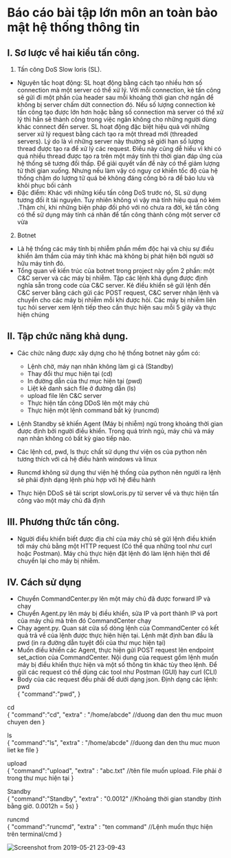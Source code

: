 # Báo cáo bài tập lớn môn an toàn bảo mật hệ thống thông tin
## I. Sơ lược về hai kiểu tấn công.
1. Tấn công DoS Slow loris (SL).

- Nguyên tắc hoạt động: SL hoạt động bằng cách tạo nhiều hơn số connection mà một server có thể
xử lý. Với mỗi connection, kẻ tấn công sẽ gửi đi một phần của header sau mỗi khoảng thời gian chờ ngắn để không bị server 
chấm dứt connection đó. Nếu số lượng connection kẻ tấn công tạo được lớn hơn hoặc bằng số connection mà server có thể xử lý
thì hắn sẽ thành công trong việc ngăn không cho những người dùng khác connect đến server. SL hoạt động đặc biệt hiệu quả với
những server xử lý request bằng cách tạo ra một thread mới (threaded servers). Lý do là vì những server này thường sẽ giới hạn
số lượng thread được tạo ra để xử lý các request. Điều này cũng dễ hiểu vì khi có quá nhiều thread được tạo ra trên một máy tính
thì thời gian đáp ứng của hệ thống sẽ tương đối thấp. Để giải quyết vấn đề này có thể giảm lượng tử thời gian xuống. Nhưng
 nếu làm vậy có nguy cơ khiến tốc độ của hệ thống chậm do lượng tử quá bé không đáng công bỏ ra để bảo lưu và khôi phục bối cảnh
- Đặc điểm: Khác với những kiểu tấn công DoS trước nó, SL sử dụng tương đối ít tài nguyên. Tuy nhiên không vì vậy mà tính hiệu quả nó kém
.Thậm chí, khi những biện pháp đối phó với nó chưa ra đời, kẻ tấn công có thể sử dụng máy tính cá nhân để tấn công thành công một server cỡ vừa

2. Botnet

- Là hệ thống các máy tính bị nhiễm phần mềm độc hại và chịu sự điều khiển âm thầm của máy tính khác mà không bị phát hiện bởi
người sở hữu máy tính đó.
- Tổng quan về kiến trúc của botnet trong project này gồm 2 phần: một C&C server và các máy bị nhiễm. Tập các lệnh khả dụng được
định nghĩa sẵn trong code của C&C server. Kẻ điều khiển sẽ gửi lệnh đến C&C server bằng cách gửi các POST request, C&C server nhận lệnh và chuyển cho các máy bị nhiễm mỗi khi được hỏi.
Các máy bị nhiễm liên tục hỏi server xem lệnh tiếp theo cần thực hiện sau mỗi 5 giây và thực hiện chúng

## II. Tập chức năng khả dụng.
- Các chức năng được xây dựng cho hệ thống botnet này gồm có:
    + Lệnh chờ, máy nạn nhân không làm gì cả (Standby)
    + Thay đổi thư mục hiện tại (cd)
    + In đường dẫn của thư mục hiện tại (pwd)
    + Liệt kê danh sách file ở đường dẫn (ls)
    + upload file lên C&C server
    + Thực hiện tấn công DDoS lên một máy chủ
    + Thực hiện một lệnh command bất kỳ (runcmd)

- Lệnh Standby sẽ khiến Agent (Máy bị nhiễm) ngủ trong khoảng thời gian được định bởi người điều khiển. Trong quá trình ngủ, máy chủ và máy nạn nhân không có bất kỳ giao tiếp nào. 
- Các lệnh cd, pwd, ls thực chất sử dụng thư viện os của python nên tương thích với cả hệ điều hành windows và linux
- Runcmd không sử dụng thư viện hệ thống của python nên người ra lệnh sẽ phải định dạng lệnh phù hợp với hệ điều hành
- Thực hiện DDoS sẽ tải script slowLoris.py từ server về và thực hiện tấn công vào một máy chủ đã định

## III. Phương thức tấn công.
- Người điều khiển biết được địa chỉ của máy chủ sẽ gửi lệnh điều khiển tới máy chủ bằng một HTTP request (Có thể qua những tool như curl hoặc Postman). Máy chủ thực hiện đặt lệnh đó làm lệnh hiện thời để chuyển lại cho máy bị nhiễm. 

## IV. Cách sử dụng
- Chuyển CommandCenter.py lên một máy chủ đã được forward IP và chạy
- Chuyển Agent.py lên máy bị điều khiển, sửa IP và port thành IP và port của máy chủ mà trên đó CommandCenter chạy
- Chạy agent.py. Quan sát cửa sổ dòng lệnh của CommandCenter có kết quả trả về của lệnh được thực hiện hiện tại. Lệnh mặt định ban đầu là pwd (in ra đường dẫn tuyệt đối của thư mục hiện tại)
- Muốn điều khiển các Agent, thực hiện gửi POST request lên endpoint set_action của CommandCenter. Nội dung của request gồm lệnh muốn máy bị điều khiển thực hiện và một số thông tin khác tùy theo lệnh. Để gửi các request có thể dùng các tool như Postman (GUI) hay curl (CLI)
- Body của các request đều phải để dưới dạng json. Định dạng các lệnh:
pwd <br />
{
	"command":"pwd",
}

cd <br />
{
	"command":"cd",
	"extra" : "/home/abcde" //duong dan den thu muc muon chuyen den
}

ls <br />
{
	"command":"ls",
	"extra" : "/home/abcde" //duong dan den thu muc muon liet ke file
}

upload <br />
{
	"command":"upload",
	"extra" : "abc.txt" //tên file muốn upload. File phải ở trong thư mục hiện tại
}

Standby <br />
{
	"command":"Standby",
	"extra" : "0.0012" //Khoảng thời gian standby (tính bằng giờ. 0.0012h = 5s)
}

runcmd <br />
{
	"command":"runcmd",
	"extra" : "ten command" //Lệnh muốn thực hiện trên terminal/cmd
}

![Screenshot from 2019-05-21 23-09-43](https://user-images.githubusercontent.com/32330003/58112692-36194680-7c1e-11e9-8ef1-be3d8b95f62d.png)

